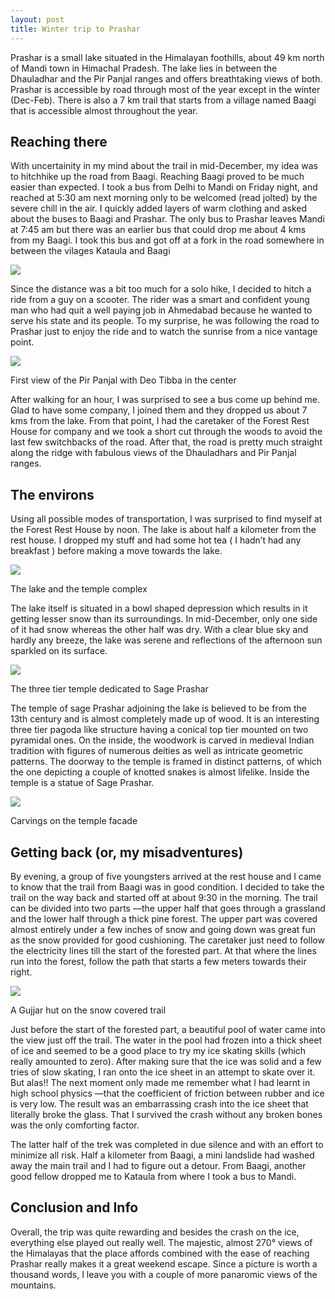 ```yaml
---
layout: post
title: Winter trip to Prashar
---
```


Prashar is a small lake situated in the Himalayan foothills, about 49 km north of Mandi town in Himachal Pradesh. The lake lies in between the Dhauladhar and the Pir Panjal ranges and offers breathtaking views of both. Prashar is accessible by road through most of the year except in the winter (Dec-Feb). There is also a 7 km trail that starts from a village named Baagi that is accessible almost throughout the year.

## Reaching there
With uncertainity in my mind  about the trail in mid-December, my idea was to hitchhike up the road from Baagi. Reaching Baagi proved to be much easier than expected. I took a bus from Delhi to Mandi on Friday night, and reached at 5:30 am next morning only to be welcomed (read jolted) by the severe chill in the air. I quickly added layers of warm clothing and asked about the buses to Baagi and Prashar. The only bus to Prashar leaves Mandi at 7:45 am but there was an earlier bus that could drop me about 4 kms from my Baagi. I took this bus and got off at a fork in the road somewhere in between the vilages Kataula and Baagi

![](/images/20151219/fork.jpg)

Since the distance was a bit too much for a solo hike, I decided to hitch a ride from a guy on a scooter. The rider was a smart and confident young man who had quit a well paying job in Ahmedabad because he wanted to serve his state and its people. To my surprise, he was following the road to Prashar just to enjoy the ride and to watch the sunrise from a nice vantage point.

![](/images/20151219/first-view.jpg)
<p class="image-title">First view of the Pir Panjal with Deo Tibba in the center</p>

After walking for an hour, I was surprised to see a bus come up behind me. Glad to have some company, I joined them and they dropped us about 7 kms from the lake. From that point, I had the caretaker of the Forest Rest House for company and we took a short cut through the woods to avoid the last few switchbacks of the road. After that, the road is pretty much straight along the ridge with fabulous views of the Dhauladhars and Pir Panjal ranges.

## The environs
Using all possible modes of transportation, I was surprised to find myself at the Forest Rest House by noon. The lake is about half a kilometer from the rest house. I dropped my stuff and had some hot tea ( I hadn’t had any breakfast ) before making a move towards the lake.

![](/images/20151219/lake.jpg)

<p class="image-title">The lake and the temple complex</p>

The lake itself is situated in a bowl shaped depression which results in it getting lesser snow than its surroundings. In mid-December, only one side of it had snow whereas the other half was dry. With a clear blue sky and hardly any breeze, the lake was serene and reflections of the afternoon sun sparkled on its surface.

![](/images/20151219/temple.jpg)

<p class="image-title">The three tier temple dedicated to Sage Prashar</p>
The temple of sage Prashar adjoining the lake is believed to be from the 13th century and is almost completely made up of wood. It is an interesting three tier pagoda like structure having a conical top tier mounted on two pyramidal ones. On the inside, the woodwork is carved in medieval Indian tradition with figures of numerous deities as well as intricate geometric patterns. The doorway to the temple is framed in distinct patterns, of which the one depicting a couple of knotted snakes is almost lifelike. Inside the temple is a statue of Sage Prashar.

![](/images/20151219/temple-collage.jpg)
<p class="image-title">Carvings on the temple facade</p>

## Getting back (or, my misadventures)
By evening, a group of five youngsters arrived at the rest house and I came to know that the trail from Baagi was in good condition. I decided to take the trail on the way back and started off at about 9:30 in the morning. The trail can be divided into two parts —the upper half that goes through a grassland and  the lower half through a thick pine forest. The upper part was covered almost entirely under a few inches of snow and going down was great fun as the snow provided for good cushioning. The caretaker just need to follow the electricity lines till the start of the forested part. At that where the lines run into the forest, follow the path that starts a few meters towards their right.

![](/images/20151219/gujja-hut.jpg)
<p class="image-title">A Gujjar hut on the snow covered trail</p>

Just before the start of the forested part, a beautiful pool of water came into the view just off the trail. The water in the pool had frozen into a thick sheet of ice and seemed to be a good place to try my ice skating skills (which really amounted to zero). After making sure that the ice was solid and a few tries of slow skating, I ran onto the ice sheet in an attempt to skate over it. But alas!! The next moment only made me remember what I had learnt in high school physics —that the coefficient of friction between rubber and ice is very low. The result was an embarrassing crash into the ice sheet that literally broke the glass. That I survived the crash without any broken bones was the only comforting factor.

The latter half of the trek was completed in due silence and with an effort to minimize all risk. Half a kilometer from Baagi, a mini landslide had washed away the main trail and I had to figure out a detour. From Baagi, another good fellow dropped me to Kataula from where I took a bus to Mandi.

## Conclusion and Info
Overall, the trip was quite rewarding and besides the crash on the ice, everything else played out really well. The majestic, almost 270° views of the Himalayas that the place affords combined with the ease of reaching Prashar really makes it a great weekend escape. Since a picture is worth a thousand words, I leave you with a couple of more panaromic views of the mountains.
